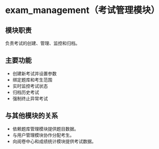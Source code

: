 # exam_management（考试管理模块）

## 模块职责
负责考试的创建、管理、监控和归档。

## 主要功能
- 创建新考试并设置参数
- 绑定题库和考生范围
- 实时监控考试状态
- 归档历史考试
- 强制终止异常考试

## 与其他模块的关系
- 依赖题库管理模块提供题目数据。
- 与用户管理模块协作分配考生。
- 向阅卷中心和成绩统计模块提供考试数据。 